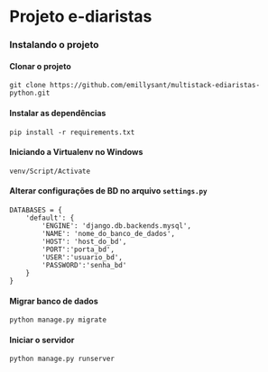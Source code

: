 # Projeto e-diaristas

### Instalando o projeto

#### Clonar o projeto
`git clone https://github.com/emillysant/multistack-ediaristas-python.git`

#### Instalar as dependências
`pip install -r requirements.txt`

#### Iniciando a Virtualenv no Windows
`venv/Script/Activate`

#### Alterar configurações de BD no arquivo `settings.py`
```
DATABASES = {
    'default': {
        'ENGINE': 'django.db.backends.mysql',
        'NAME': 'nome_do_banco_de_dados',
        'HOST': 'host_do_bd',
        'PORT':'porta_bd',
        'USER':'usuario_bd',
        'PASSWORD':'senha_bd'
    }
}
```

#### Migrar banco de dados
`python manage.py migrate`

#### Iniciar o servidor
`python manage.py runserver`